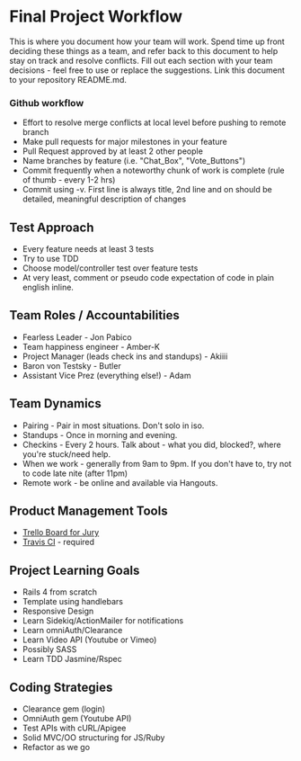# Final Project Workflow

This is where you document how your team will work.  Spend time up front deciding these things as a team, and refer back to this document to help stay on track and resolve conflicts.  Fill out each section with your team decisions - feel free to use or replace the suggestions. Link this document to your repository README.md.

### Github workflow
  * Effort to resolve merge conflicts at local level before pushing to remote branch
  * Make pull requests for major milestones in your feature
  * Pull Request approved by at least 2 other people
  * Name branches by feature (i.e. "Chat_Box", "Vote_Buttons")
  * Commit frequently when a noteworthy chunk of work is complete (rule of thumb - every 1-2 hrs)
  * Commit using -v.  First line is always title, 2nd line and on should be detailed, meaningful description of changes

## Test Approach
  * Every feature needs at least 3 tests
  * Try to use TDD
  * Choose model/controller test over feature tests
  * At very least, comment or pseudo code expectation of code in plain english inline.


## Team Roles / Accountabilities
  * Fearless Leader - Jon Pabico
  * Team happiness engineer - Amber-K 
  * Project Manager (leads check ins and standups) - Akiiii
  * Baron von Testsky - Butler
  * Assistant Vice Prez (everything else!) - Adam 

## Team Dynamics
  * Pairing - Pair in most situations.  Don't solo in iso. 
  * Standups - Once in morning and evening.
  * Checkins - Every 2 hours. Talk about - what you did, blocked?, where you're stuck/need help.
  * When we work - generally from 9am to 9pm.  If you don't have to, try not to code late nite (after 11pm)
  * Remote work - be online and available via Hangouts.

## Product Management Tools
  * [Trello Board for Jury](https://trello.com/b/OX3lk6Tg)
  * [Travis CI](travis-ci.md) - required

## Project Learning Goals
  * Rails 4 from scratch
  * Template using handlebars
  * Responsive Design
  * Learn Sidekiq/ActionMailer for notifications 
  * Learn omniAuth/Clearance
  * Learn Video API (Youtube or Vimeo)
  * Possibly SASS
  * Learn TDD Jasmine/Rspec 

## Coding Strategies
  * Clearance gem (login) 
  * OmniAuth gem (Youtube API)
  * Test APIs with cURL/Apigee
  * Solid MVC/OO structuring for JS/Ruby
  * Refactor as we go
  



